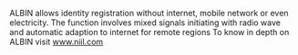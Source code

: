 ALBIN allows identity registration without internet, mobile network or even electricity.
 The function involves mixed signals initiating with radio wave and automatic adaption to internet for remote regions
To know in depth on ALBIN visit www.niil.com
